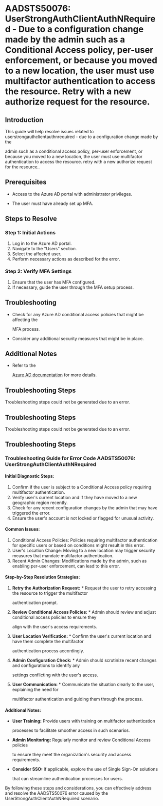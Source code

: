 # AADSTS50076: UserStrongAuthClientAuthNRequired - Due to a configuration change made by the admin such as a Conditional Access policy, per-user enforcement, or because you moved to a new location, the user must use multifactor authentication to access the resource. Retry with a new authorize request for the resource.


## Introduction

This guide will help resolve issues related to
userstrongauthclientauthnrequired - due to a configuration change made by the

admin such as a conditional access policy, per-user enforcement, or because you
moved to a new location, the user must use multifactor authentication to access
the resource. retry with a new authorize request for the resource..


## Prerequisites


* Access to the Azure AD portal with administrator privileges.

* The user must have already set up MFA.


## Steps to Resolve


### Step 1: Initial Actions

1. Log in to the Azure AD portal.
2. Navigate to the "Users" section.
3. Select the affected user.
4. Perform necessary actions as described for the error.


### Step 2: Verify MFA Settings

1. Ensure that the user has MFA configured.
2. If necessary, guide the user through the MFA setup process.


## Troubleshooting


* Check for any Azure AD conditional access policies that might be affecting the

  MFA process.

* Consider any additional security measures that might be in place.


## Additional Notes


* Refer to the

  [Azure AD 
documentation](https://learn.microsoft.com/en-us/azure/active-directory/)
  for more details.


## Troubleshooting Steps

Troubleshooting steps could not be generated due to an error.


## Troubleshooting Steps

Troubleshooting steps could not be generated due to an error.


## Troubleshooting Steps


### Troubleshooting Guide for Error Code AADSTS50076: UserStrongAuthClientAuthNRequired


#### Initial Diagnostic Steps:

1. Confirm if the user is subject to a Conditional Access policy requiring
   multifactor authentication.
2. Verify user's current location and if they have moved to a new geographic
   region recently.
3. Check for any recent configuration changes by the admin that may have
   triggered the error.
4. Ensure the user's account is not locked or flagged for unusual activity.


#### Common Issues:

1. Conditional Access Policies: Policies requiring multifactor authentication
   for specific users or based on conditions might result in this error.
2. User's Location Change: Moving to a new location may trigger security
   measures that mandate multifactor authentication.
3. Recent Admin Changes: Modifications made by the admin, such as enabling
   per-user enforcement, can lead to this error.


#### Step-by-Step Resolution Strategies:

1. **Retry the Authorization Request:**    * Request the user to retry accessing 
the resource to trigger the multifactor

     authentication prompt.
2. **Review Conditional Access Policies:**    * Admin should review and adjust 
conditional access policies to ensure they

     align with the user's access requirements.
3. **User Location Verification:**    * Confirm the user's current location and 
have them complete the multifactor

     authentication process accordingly.
4. **Admin Configuration Check:**    * Admin should scrutinize recent changes 
and configurations to identify any

     settings conflicting with the user's access.
5. **User Communication:**    * Communicate the situation clearly to the user, 
explaining the need for

     multifactor authentication and guiding them through the process.


#### Additional Notes:


* **User Training:** Provide users with training on multifactor authentication

  processes to facilitate smoother access in such scenarios.

* **Admin Monitoring:** Regularly monitor and review Conditional Access policies

  to ensure they meet the organization's security and access requirements.

* **Consider SSO:** If applicable, explore the use of Single Sign-On solutions

  that can streamline authentication processes for users.

By following these steps and considerations, you can effectively address and
resolve the AADSTS50076 error caused by the UserStrongAuthClientAuthNRequired
scenario.
